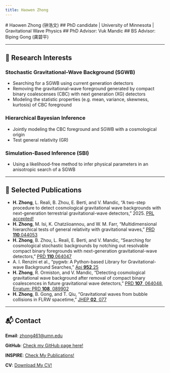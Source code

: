 ```yaml
---
title: Haowen Zhong
---
```

<link rel="stylesheet" href="custom.css">
# Haowen Zhong <span class="chinese-name">(钟浩文)</span>
## PhD candidate | University of Minnesota | Gravitational Wave Physics
## PhD Advisor: Vuk Mandic
## BS  Advisor: Biping Gong <span class="chinese-name">(龚碧平)</span>

---

## 🔭 Research Interests

### Stochastic Gravitational-Wave Background (SGWB)
   - Searching for a SGWB using current generation detectors
   - Removing the gravitational-wave foreground generated by compact binary coalescenses (CBC) with next generation (XG) detectors
   - Modeling the statistic properties (e.g. mean, variance, skewness, kurtosis) of CBC foreground

### Hierarchical Bayesian Inference
   - Jointly modeling the CBC foreground and SGWB with a cosmological origin
   - Test general relativity (GR)

### Simulation-Based Inference (SBI)
   - Using a likelihood-free method to infer physical parameters in an anisotropic search of a SGWB

---

## 📄 Selected Publications
- **H. Zhong**, L. Reali, B. Zhou, E. Berti, and V. Mandic, “A two-step procedure to detect cosmological
gravitational wave backgrounds with next-generation terrestrial gravitational-wave detectors,” 2025. [PRL accepted!](https://arxiv.org/abs/2501.17717)
- **H. Zhong**, M. Isi, K. Chatziioannou, and W. M. Farr, “Multidimensional hierarchical tests of general relativity
with gravitational waves,” [PRD **110**,044053](https://arxiv.org/pdf/2405.19556)
- **H. Zhong**, B. Zhou, L. Reali, E. Berti, and V. Mandic, “Searching for cosmological stochastic backgrounds by
notching out resolvable compact binary foregrounds with next-generation gravitational-wave detectors,”
[PRD **110**,064047](https://arxiv.org/pdf/2406.10757)
- A. I. Renzini et al., “pygwb: A Python-based Library for Gravitational-wave Background Searches,”
[Apj **952**,25](https://arxiv.org/abs/2303.15696)
- **H. Zhong**, R. Ormiston, and V. Mandic, “Detecting cosmological gravitational wave background after
removal of compact binary coalescences in future gravitational wave detectors,” [PRD **107**,  064048](https://arxiv.org/abs/2209.11877), [Erratum: PRD **108**, 089902](https://journals.aps.org/prd/abstract/10.1103/PhysRevD.108.089902)
- **H. Zhong**, B. Gong, and T. Qiu, “Gravitational waves from bubble collisions in FLRW spacetime,” [JHEP **02**, 077](https://arxiv.org/abs/2107.01845)

---
## 📬 Contact

**Email**: zhong461@umn.edu  

**GitHub**: [Check my GitHub page here!](https://github.com/Haowen-Zhong)  

**INSPIRE**: [Check My Publications!](https://inspirehep.net/authors/2613804?ui-citation-summary=true)

**CV**: [Download My CV!](assets/files/CV_uptodate.pdf)

